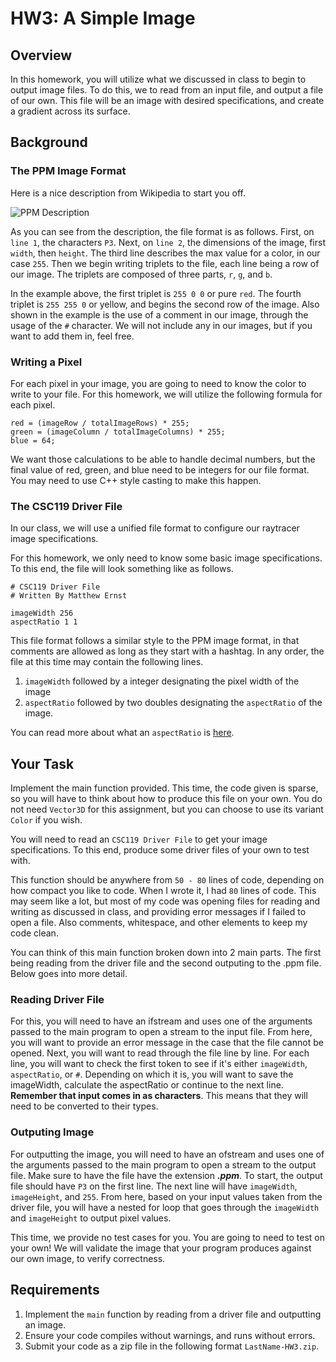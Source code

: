 # HW3: A Simple Image

## Overview

In this homework, you will utilize what we discussed in class to begin to output image files. To do this, we to read from an input file, and output a file of our own. This file will be an image with desired specifications, and create a gradient across its surface.

## Background

### The PPM Image Format

Here is a nice description from Wikipedia to start you off.

![PPM Description](https://raytracing.github.io/images/fig-1.01-ppm.jpg)

As you can see from the description, the file format is as follows. First, on `line 1`, the characters `P3`. Next, on `line 2`, the dimensions of the image, first `width`, then `height`. The third line describes the max value for a color, in our case `255`. Then we begin writing triplets to the file, each line being a row of our image. The triplets are composed of three parts, `r`, `g`, and `b`. 

In the example above, the first triplet is `255 0 0` or pure `red`. The fourth triplet is `255 255 0` or yellow, and begins the second row of the image. Also shown in the example is the use of a comment in our image, through the usage of the `#` character. We will not include any in our images, but if you want to add them in, feel free.

### Writing a Pixel

For each pixel in your image, you are going to need to know the color to write to your file. For this homework, we will utilize the following formula for each pixel.

```
red = (imageRow / totalImageRows) * 255;
green = (imageColumn / totalImageColumns) * 255;
blue = 64;
```

We want those calculations to be able to handle decimal numbers, but the final value of red, green, and blue need to be integers for our file format. You may need to use C++ style casting to make this happen.

### The CSC119 Driver File

In our class, we will use a unified file format to configure our raytracer image specifications.

For this homework, we only need to know some basic image specifications. To this end, the file will look something like as follows.

```
# CSC119 Driver File
# Written By Matthew Ernst

imageWidth 256
aspectRatio 1 1
```

This file format follows a similar style to the PPM image format, in that comments are allowed as long as they start with a hashtag. In any order, the file at this time may contain the following lines.

1. `imageWidth` followed by a integer designating the pixel width of the image
2. `aspectRatio` followed by two doubles designating the `aspectRatio` of the image.

You can read more about what an `aspectRatio` is [here](https://en.wikipedia.org/wiki/Aspect_ratio_(image)).

## Your Task

Implement the main function provided. This time, the code given is sparse, so you will have to think about how to produce this file on your own. You do not need `Vector3D` for this assignment, but you can choose to use its variant `Color` if you wish.

You will need to read an `CSC119 Driver File` to get your image specifications. To this end, produce some driver files of your own to test with.

This function should be anywhere from `50 - 80` lines of code, depending on how compact you like to code. When I wrote it, I had `80` lines of code. This may seem like a lot, but most of my code was opening files for reading and writing as discussed in class, and providing error messages if I failed to open a file. Also comments, whitespace, and other elements to keep my code clean.

You can think of this main function broken down into 2 main parts. The first being reading from the driver file and the second outputing to the .ppm file. Below goes into more detail.

### Reading Driver File

For this, you will need to have an ifstream and uses one of the arguments passed to the main program to open a stream to the input file. From here, you will want to provide an error message in the case that the file cannot be opened. Next, you will want to read through the file line by line. For each line, you will want to check the first token to see if it's either `imageWidth`, `aspectRatio`, or `#`. Depending on which it is, you will want to save the imageWidth, calculate the aspectRatio or continue to the next line. **Remember that input comes in as characters**. This means that they will need to be converted to their types.

### Outputing Image
For outputting the image, you will need to have an ofstream and uses one of the arguments passed to the main program to open a stream to the output file. Make sure to have the file have the extension ***.ppm***. To start, the output file should have `P3` on the first line. The next line will have `imageWidth`, `imageHeight`, and `255`. From here, based on your input values taken from the driver file, you will have a nested for loop that goes through the `imageWidth` and `imageHeight` to output pixel values. 


This time, we provide no test cases for you. You are going to need to test on your own! We will validate the image that your program produces against our own image, to verify correctness.

## Requirements

1. Implement the `main` function by reading from a driver file and outputting an image.
2. Ensure your code compiles without warnings, and runs without errors.
3. Submit your code as a zip file in the following format `LastName-HW3.zip`.
